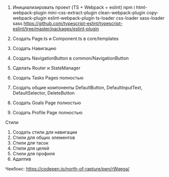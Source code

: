 1. Инициализировать проект (TS + Webpack + eslint)
npm i html-webpack-plugin mini-css-extract-plugin clean-webpack-plugin copy-webpack-plugin eslint-webpack-plugin ts-loader css-loader sass-loader sass
https://github.com/typescript-eslint/typescript-eslint/tree/master/packages/eslint-plugin

2. Создать Page.ts и Component.ts в core/templates
3. Создать Навигацию
4. Создать NavigationButton в common/NavigationButton
5. Сделать Router и StateManager
6. Создать Tasks Pages полностью
7. Создать общие компоненты DefaultButton, DefaultInputText, DefaultSelector, DeleteButton
7. Создать Goals Page полностью
8. Создать Profile Page полностью

Стили
1. Создать стили для навигации
2. Стили для общих элементов
3. Стили для тасок
4. Стили для целей
5. Стили для профиля
6. Адаптив

Чекбокс: https://codepen.io/north-of-rapture/pen/rWqega/